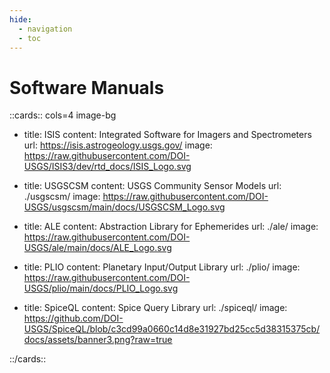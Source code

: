 ```yaml
---
hide:
  - navigation
  - toc
---
```



# Software Manuals

::cards:: cols=4 image-bg

- title:   ISIS
  content: Integrated Software for Imagers and Spectrometers
  url:     https://isis.astrogeology.usgs.gov/
  image:   https://raw.githubusercontent.com/DOI-USGS/ISIS3/dev/rtd_docs/ISIS_Logo.svg

- title:   USGSCSM
  content: USGS Community Sensor Models
  url:     ./usgscsm/
  image:   https://raw.githubusercontent.com/DOI-USGS/usgscsm/main/docs/USGSCSM_Logo.svg
  
- title:   ALE
  content: Abstraction Library for Ephemerides
  url:     ./ale/
  image:   https://raw.githubusercontent.com/DOI-USGS/ale/main/docs/ALE_Logo.svg
  
- title:   PLIO
  content: Planetary Input/Output Library
  url:     ./plio/
  image:   https://raw.githubusercontent.com/DOI-USGS/plio/main/docs/PLIO_Logo.svg

- title:   SpiceQL
  content: Spice Query Library
  url:     ./spiceql/
  image:   https://github.com/DOI-USGS/SpiceQL/blob/c3cd99a0660c14d8e31927bd25cc5d38315375cb/docs/assets/banner3.png?raw=true

::/cards::
